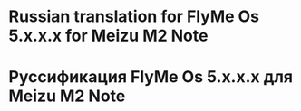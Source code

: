 # Russian translation for FlyMe Os 5.x.x.x for Meizu M2 Note

# Руссификация FlyMe Os 5.x.x.x для Meizu M2 Note

